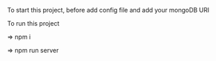 To start this project, before add config file and add your mongoDB URI

To run this project

=> npm i

=> npm run server
